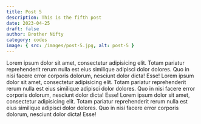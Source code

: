 ```yaml
---
title: Post 5
description: This is the fifth post
date: 2023-04-25
draft: false
author: Brother Nifty
category: codes
image: { src: /images/post-5.jpg, alt: post-5 }
---
```


Lorem ipsum dolor sit amet, consectetur adipisicing elit. Totam pariatur reprehenderit rerum nulla est eius similique adipisci dolor dolores. Quo in nisi facere error corporis dolorum, nesciunt dolor dicta! Esse!
Lorem ipsum dolor sit amet, consectetur adipisicing elit. Totam pariatur reprehenderit rerum nulla est eius similique adipisci dolor dolores. Quo in nisi facere error corporis dolorum, nesciunt dolor dicta! Esse!
Lorem ipsum dolor sit amet, consectetur adipisicing elit. Totam pariatur reprehenderit rerum nulla est eius similique adipisci dolor dolores. Quo in nisi facere error corporis dolorum, nesciunt dolor dicta! Esse!
